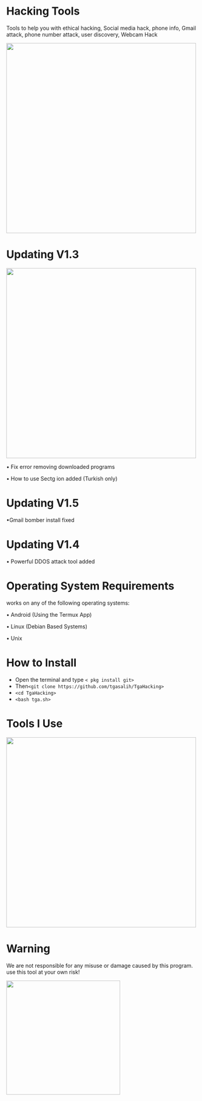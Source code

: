 # Hacking Tools
Tools to help you with ethical hacking, Social media hack, phone info, Gmail attack, phone number attack, user discovery, Webcam Hack

<img width="500" src="https://i.ibb.co/3CNQWNn/Screenshot-2021-06-02-23-16-09.png"/>

# Updating V1.3

<img width="500" src="https://media.discordapp.net/attachments/807970255908896779/849969173194473482/Screenshot_2021-06-03_14-11-56.png"/>

• Fix error removing downloaded programs

• How to use Sectg ion added (Turkish only)

# Updating V1.5

•Gmail bomber install fixed

# Updating V1.4


• Powerful DDOS attack tool added




# Operating System Requirements
works on any of the following operating systems:

• Android (Using the Termux App)

• Linux (Debian Based Systems)

• Unix

# How to Install
* Open the terminal and type `< pkg install git>`
* Then`<git clone https://github.com/tgasalih/TgaHacking>`
* `<cd TgaHacking>`
* `<bash tga.sh>`
 
# Tools I Use
<img width="500" src="https://www.stevemar.net/images/generic/bash.png"/>

# Warning

We are not responsible for any misuse or damage caused by this program. use this tool at your own risk!

<img width="300" src="https://i.ibb.co/7SfcrYN/kisspng-risk-computer-icons-hazard-clip-art-risk-5ac035890570d1-2697966315225460570223-removebg-prev.png"/>

